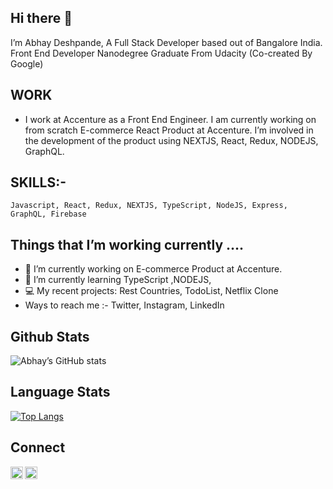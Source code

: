 ## Hi there 👋

  I’m Abhay Deshpande, A Full Stack Developer based out of Bangalore India. Front End Developer Nanodegree Graduate From Udacity (Co-created By Google)

## WORK 

 *  I  work at Accenture as a Front End Engineer. I am currently working on from scratch E-commerce React Product at Accenture.  I’m involved in the development of     the product using NEXTJS, React, Redux, NODEJS, GraphQL.

## SKILLS:-

	Javascript, React, Redux, NEXTJS, TypeScript, NodeJS, Express, GraphQL, Firebase

## Things that I’m working currently …. 

  * 🔭 I’m currently working on E-commerce Product at Accenture.
  * 🌱 I’m currently learning TypeScript ,NODEJS,
  * 💻 My recent projects: Rest Countries, TodoList, Netflix Clone
  * Ways to reach me :-  Twitter, Instagram, LinkedIn 

## Github Stats
  ![Abhay’s  GitHub stats](https://github-readme-stats.vercel.app/api?username=abhaydee)


## Language Stats
  [![Top Langs](https://github-readme-stats.vercel.app/api/top-langs/?username=abhaydee)](https://github.com/abhaydee/github-readme-stats)
  
## Connect 

<a href="https://twitter.com/Abhs567"><img align="left" width=20px src="https://simpleicons.org/icons/twitter.svg"></a>
<a href="https://in.linkedin.com/in/abhaydee"><img align="left" width=20px src="https://simpleicons.org/icons/linkedin.svg"></a>



 
